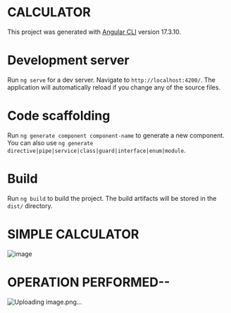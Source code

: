 # CALCULATOR

This project was generated with [Angular CLI](https://github.com/angular/angular-cli) version 17.3.10.

# Development server

Run `ng serve` for a dev server. Navigate to `http://localhost:4200/`. The application will automatically reload if you change any of the source files.

# Code scaffolding

Run `ng generate component component-name` to generate a new component. You can also use `ng generate directive|pipe|service|class|guard|interface|enum|module`.

# Build

Run `ng build` to build the project. The build artifacts will be stored in the `dist/` directory.

# SIMPLE CALCULATOR
 ![image](https://github.com/user-attachments/assets/ac347b41-414e-4f39-987c-ce612c418519)

# OPERATION PERFORMED--
![Uploading image.png…]()


